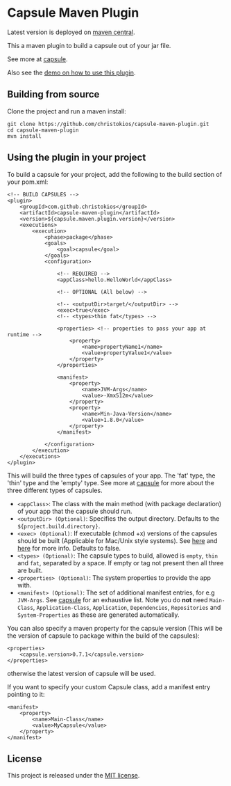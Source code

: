 Capsule Maven Plugin
====================

Latest version is deployed on [maven central](http://search.maven.org/#artifactdetails%7Ccom.github.christokios%7Ccapsule-maven-plugin%7C0.7.1%7Cmaven-plugin).

This a maven plugin to build a capsule out of your jar file.

See more at [capsule](https://github.com/puniverse/capsule).

Also see the [demo on how to use this plugin](https://github.com/christokios/capsule-maven-plugin-demo).

## Building from source
Clone the project and run a maven install:

```
git clone https://github.com/christokios/capsule-maven-plugin.git
cd capsule-maven-plugin
mvn install
```

## Using the plugin in your project
To build a capsule for your project, add the following to the build section of your pom.xml:

```
<!-- BUILD CAPSULES -->
<plugin>
	<groupId>com.github.christokios</groupId>
	<artifactId>capsule-maven-plugin</artifactId>
	<version>${capsule.maven.plugin.version}</version>
	<executions>
		<execution>
			<phase>package</phase>
			<goals>
				<goal>capsule</goal>
			</goals>
			<configuration>

				<!-- REQUIRED -->
				<appClass>hello.HelloWorld</appClass>

				<!-- OPTIONAL (All below) -->
				
				<!-- <outputDir>target/</outputDir> -->
				<exec>true</exec>
				<!-- <types>thin fat</types> -->
				
				<properties> <!-- properties to pass your app at runtime -->
					<property>
						<name>propertyName1</name>
						<value>propertyValue1</value>
					</property>
				</properties>
				
				<manifest>
					<property>
						<name>JVM-Args</name>
						<value>-Xmx512m</value>
					</property>
					<property>
						<name>Min-Java-Version</name>
						<value>1.8.0</value>
					</property>
				</manifest>

			</configuration>
		</execution>
	</executions>
</plugin>
```

This will build the three types of capsules of your app. The 'fat' type, the 'thin' type and the 'empty' type.
See more at [capsule](https://github.com/puniverse/capsule) for more about the three different types of capsules.

* `<appClass>`: The class with the main method (with package declaration) of your app that the capsule should run.
* `<outputDir> (Optional)`: Specifies the output directory. Defaults to the `${project.build.directory}`.
* `<exec> (Optional)`: If executable (chmod +x) versions of the capsules should be built (Applicable for Mac/Unix style systems). See [here](https://github.com/brianm/really-executable-jars-maven-plugin) and [here](http://skife.org/java/unix/2011/06/20/really_executable_jars.html) for more info. Defaults to false.
* `<types> (Optional)`: The capsule types to build, allowed is `empty`, `thin` and `fat`, separated by a space. If empty or tag not present then all three are built.
* `<properties> (Optional)`: The system properties to provide the app with.
* `<manifest> (Optional)`: The set of additional manifest entries, for e.g `JVM-Args`. See [capsule](https://github.com/puniverse/capsule) for an exhaustive list. Note you do **not** need `Main-Class`, `Application-Class`, `Application`, `Dependencies`, `Repositories` and `System-Properties` as these are generated automatically.

You can also specify a maven property for the capsule version (This will be the version of capsule to package within the build of the capsules):

```
<properties>
	<capsule.version>0.7.1</capsule.version>
</properties>
```

otherwise the latest version of capsule will be used.

If you want to specify your custom Capsule class, add a manifest entry pointing to it:

```
<manifest>
	<property>
		<name>Main-Class</name>
		<value>MyCapsule</value>
	</property>
</manifest>
```

## License

This project is released under the [MIT license](http://opensource.org/licenses/MIT).

